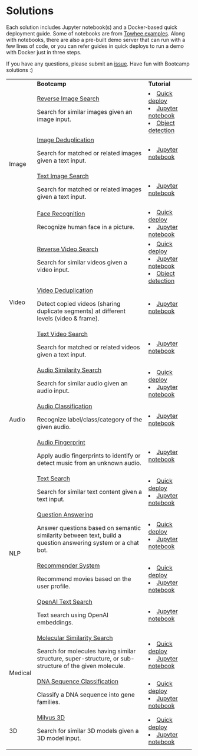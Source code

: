 # Solutions
Each solution includes Jupyter notebook(s) and a Docker-based quick deployment guide.
Some of notebooks are from [Towhee examples](https://github.com/towhee-io/examples).
Along with notebooks, there are also a pre-built demo server that can run with a few lines of code,
or you can refer guides in quick deploys to run a demo with Docker just in three steps.

If you have any questions, please submit an [issue](https://github.com/milvus-io/bootcamp/issues/new/choose).
Have fun with Bootcamp solutions :)

<table>
    <tr>
        <td><b></b></td>
        <td width="60%"><b>Bootcamp</b></td>
        <td><b>Tutorial</b></td>
    </tr>
    <tr>
        <td rowspan="4">Image</td>
        <td >
            <a href="./image/reverse_image_search">Reverse Image Search</a>
            <p>Search for similar images given an image input.</p>
        </td>
        <td>
            <li><a href="./image/reverse_image_search/quick_deploy">Quick deploy</a></li>
            <li><a href="https://github.com/towhee-io/examples/tree/main/image/reverse_image_search">Jupyter notebook</a></li>
            <li><a href="./image/reverse_image_search/object_detection">Object detection</a></li>
        </td>
    </tr>
    <tr>
        <td>
            <a href="">Image Deduplication</a>
            <p>Search for matched or related images given a text input.</p>
        </td>
        <td>
            <!-- li><a href="">Quick deploy</a></li-->
            <li><a href="https://github.com/towhee-io/examples/tree/main/image/image_deduplication">Jupyter notebook</a></li>
        </td>
    </tr>
    <tr>
        <td>
            <a href="./image/text_image_search">Text Image Search</a>
            <p>Search for matched or related images given a text input.</p>
        </td>
        <td>
            <!-- li><a href="">Quick deploy</a></li-->
            <li><a href="https://github.com/towhee-io/examples/tree/main/image/text_image_search">Jupyter notebook</a></li>
        </td>
    </tr>
    <tr>
        <td >
            <a href="/image/face_recognition_system">Face Recognition</a>
            <p>Recognize human face in a picture.</p>
        </td>
        <td>
            <li><a href="./image/face_recognition_system/quick_deploy">Quick deploy</a></li>
            <li><a href="./image/face_recognition_system/face_recognition_bootcamp.ipynb">Jupyter notebook</a></li>
        </td>
    </tr>
    <tr>
        <td rowspan="3">Video</td>
        <td >
            <a href="./video/video_similarity_search">Reverse Video Search</a>
            <p>Search for similar videos given a video input.</p>
        </td>
        <td>
            <li><a href="./video/video_similarity_search/quick_deploy">Quick deploy</a></li>
            <li><a href="https://github.com/towhee-io/examples/tree/main/video/reverse_video_search">Jupyter notebook</a></li>
            <li><a href="./video/video_similarity_search/object_detection">Object detection</a></li>
        </td>
    </tr>
    <tr>
        <td >
            <a href="">Video Deduplication</a>
            <p>Detect copied videos (sharing duplicate segments) at different levels (video & frame).</p>
        </td>
        <td>
            <!--li><a href="">Quick deploy</a></li-->
            <li><a href="https://github.com/towhee-io/examples/tree/main/video/video_deduplication">Jupyter notebook</a></li>
        </td>
    </tr>
    <tr>
        <td >
            <a href="./video/text_video_search">Text Video Search</a>
            <p>Search for matched or related videos given a text input.</p>
        </td>
        <td>
            <!--li><a href="">Quick deploy</a></li-->
            <li><a href="https://github.com/towhee-io/examples/tree/main/video/text_video_retrieval">Jupyter notebook</a></li>
        </td>
    </tr>
    <tr>
        <td rowspan="3">Audio</td>
        <td >
            <a href="./audio/audio_similarity_search">Audio Similarity Search</a>
            <p>Search for similar audio given an audio input.</p>
        </td>
        <td>
            <li><a href="./audio/audio_similarity_search/quick_deploy">Quick deploy</a></li>
            <li><a href="./audio/audio_similarity_search/audio_similarity_search.ipynb">Jupyter notebook</a></li>
        </td>
    <tr>
        <td >
            <a href="">Audio Classification</a>
            <p>Recognize label/class/category of the given audio.</p>
        </td>
        <td>
            <!--li><a href="">Quick deploy</a></li-->
            <li><a href="https://github.com/towhee-io/examples/tree/main/audio/audio_classification">Jupyter notebook</a></li>
        </td>
    </tr>
    <tr>
        <td >
            <a href="">Audio Fingerprint</a>
            <p>Apply audio fingerprints to identify or detect music from an unknown audio.</p>
        </td>
        <td>
            <!--li><a href="">Quick deploy</a></li-->
            <li><a href="https://github.com/towhee-io/examples/tree/main/audio/audio_fingerprint">Jupyter notebook</a></li>
        </td>
    </tr>
    <tr>
        <td rowspan="4">NLP</td>
        <td >
            <a href="./nlp/text_search">Text Search</a>
            <p>Search for similar text content given a text input.</p>
        </td>
        <td>
            <li><a href="./nlp/text_search/quick_deploy">Quick deploy</a></li>
            <li><a href="https://github.com/towhee-io/examples/tree/main/nlp/text_search">Jupyter notebook</a></li>
        </td>
    </tr>
    <tr>
        <td >
            <a href="./nlp/question_answering_system">Question Answering</a>
            <p>Answer questions based on semantic similarity between text, build a question answering system or a chat bot.</p>
        </td>
        <td>
            <li><a href="./nlp/question_answering_system/quick_deploy">Quick deploy</a></li>
            <li><a href="https://github.com/towhee-io/examples/tree/main/nlp/question_answering">Jupyter notebook</a></li>
        </td>
    </tr>
    <tr>
        <td >
            <a href="./recommender_system">Recommender System</a>
            <p>Recommend movies based on the user profile.</p>
        </td>
        <td>
            <li><a href="./nlp/recommender_system/quick_deploy">Quick deploy</a></li>
            <li><a href="./nlp/recommender_system/recommender_system.ipynb">Jupyter notebook</a></li>
        </td>
    </tr>
     <tr>
        <td >
            <a href="./nlp/OpenAI">OpenAI Text Search</a>
            <p>Text search using OpenAI embeddings.</p>
        </td>
        <td>
            <li><a href=https://github.com/milvus-io/bootcamp/tree/master/solutions/nlp/OpenAI/openai_text_search.ipynb>Jupyter notebook</a></li>
        </td>
    </tr>
    <tr>
        <td rowspan="2">Medical</td>
        <td >
            <a href="./medical/molecular_similarity_search">Molecular Similarity Search</a>
            <p>Search for molecules having similar structure, super-structure, or sub-structure of the given molecule.</p>
        </td>
        <td>
            <li><a href="./medical/molecular_similarity_search/quick_deploy">Quick deploy</a></li>
            <li><a href="https://github.com/towhee-io/examples/tree/main/medical/molecular_search">Jupyter notebook</a></li>
        </td>
    </tr>
    <tr>
        <td >
            <a href="./medical/dna_sequence_classification">DNA Sequence Classification</a>
            <p>Classify a DNA sequence into gene families.</p>
        </td>
        <td>
            <li><a href="./medical/dna_sequence_classification/quick_deploy">Quick deploy</a></li>
            <li><a href="./medical/dna_sequence_classification/dna_sequence_classification.ipynb">Jupyter notebook</a></li>
        </td>
    </tr>
    <tr>
        <td rowspan="1">3D</td>
        <td >
            <a href="./3d/milvus3d">Milvus 3D</a>
            <p>Search for similar 3D models given a 3D model input.</p>
        </td>
        <td>
            <li><a href="./3d/milvus3d/quick_deploy">Quick deploy</a></li>
            <li><a href="./3d/milvus3d/jupyter_notebook">Jupyter notebook</a></li>
        </td>
    </tr>
</table>